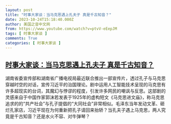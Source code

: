 ```yaml
---
layout: post
title: "时事大家谈：当马克思遇上孔夫子 真是千古知音？"
date: 2023-10-24T15:18:40.000Z
author: 美国之音中文网
from: https://www.youtube.com/watch?v=ptvV-eEepJM
tags: [ 时事大家谈 ]
comments: True
categories: [ 时事大家谈 ]
---
```

<!--1698160720000-->
[时事大家谈：当马克思遇上孔夫子 真是千古知音？](https://www.youtube.com/watch?v=ptvV-eEepJM)
------

<div>
湖南省委宣传部和湖南省广播电视局最近联合推出一部宣传片，透过孔子与马克思穿越时空的对话，宣传习近平的治国理论。剧中运用人工智能技术呈现的马克思有许多超现实的台词，其魔幻与悖谬的程度，引发许多网民的嘲讽与反思。这部剧的灵感来自于中国作家郭沫若发表于1925年的虚构短文《马克思进文庙》，称马克思追求的的“共产社会”与孔子提倡的“大同社会”非常相似。毛泽东当年发动文革、砸烂孔家店，习近平现在为何重新把孔子请回来抬轿？当孔夫子遇上马克思，两人究竟是千古知音？还是水火不容、对牛弹琴？
</div>
